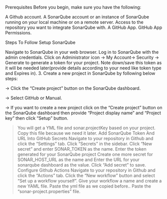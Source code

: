 Prerequisites
Before you begin, make sure you have the following:

A Github account.
A SonarQube account or an instance of SonarQube running on your local machine or on a remote server.
Access to the repository you want to integrate SonarQube with.
A GitHub App.
GitHub App Permissions.

Steps To Follow
Setup SonarQube

Navigate to SonarQube in your web browser.
Log in to SonarQube with the admin credentials.
Click on Administrator icon → My Account→ Security → Generate to generate a token for your project. Note down/save this token as it will be needed later(provide details according to your need like token type and Expires in).
3. Create a new project in SonarQube by following below steps:

-> Click the “Create project” button on the SonarQube dashboard.

-> Select GitHub or Manual.

-> If you want to create a new project click on the “Create project” button on the SonarQube dashboard then provide “Project display name” and “Project key” then click “Setup” button.

>You will get a YML file and sonar.projectKey based on your project. Copy this file because we need it later.
Add SonarQube Token And URL Into GitHub Secrets
Navigate to your repository in Github and click the “Settings” tab.
Click “Secrets” in the sidebar.
Click “New secret” and enter SONAR_TOKEN as the name.
Enter the token generated for your SonarQube project
Create one more secret for SONAR_HOST_URL as the name and Enter the URL for your sonarqube dashboard as the value.
Click “Add secret” to save.
Configure Github Actions
Navigate to your repository in Github and click the “Actions” tab.
Click the “New workflow” button and select “Set up a workflow yourself”.
Give your workflow a name and create a new YAML file.
Paste the yml file as we copied before..
Paste the “sonar-project.properties” file.